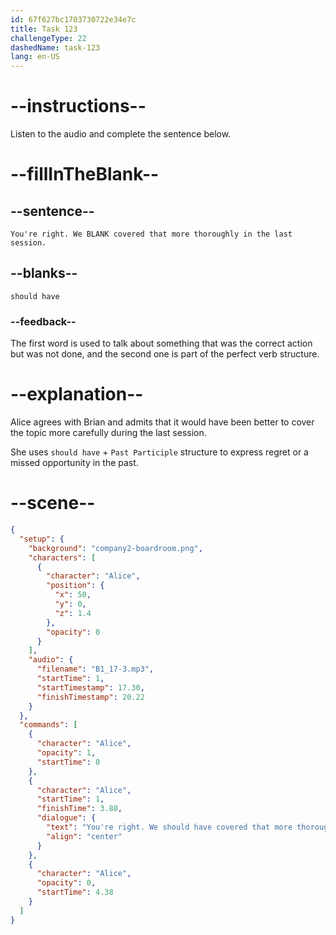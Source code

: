 ```yaml
---
id: 67f627bc1703730722e34e7c
title: Task 123
challengeType: 22
dashedName: task-123
lang: en-US
---
```


<!-- (audio) Alice: You're right. We should have covered that more thoroughly in the last session. -->

# --instructions--

Listen to the audio and complete the sentence below.

# --fillInTheBlank--

## --sentence--

`You're right. We BLANK covered that more thoroughly in the last session.`

## --blanks--

`should have`

### --feedback--

The first word is used to talk about something that was the correct action but was not done, and the second one is part of the perfect verb structure.

# --explanation--

Alice agrees with Brian and admits that it would have been better to cover the topic more carefully during the last session.

She uses `should have` + `Past Participle` structure to express regret or a missed opportunity in the past.

# --scene--

```json
{
  "setup": {
    "background": "company2-boardroom.png",
    "characters": [
      {
        "character": "Alice",
        "position": {
          "x": 50,
          "y": 0,
          "z": 1.4
        },
        "opacity": 0
      }
    ],
    "audio": {
      "filename": "B1_17-3.mp3",
      "startTime": 1,
      "startTimestamp": 17.30,
      "finishTimestamp": 20.22
    }
  },
  "commands": [
    {
      "character": "Alice",
      "opacity": 1,
      "startTime": 0
    },
    {
      "character": "Alice",
      "startTime": 1,
      "finishTime": 3.88,
      "dialogue": {
        "text": "You're right. We should have covered that more thoroughly in the last session.",
        "align": "center"
      }
    },
    {
      "character": "Alice",
      "opacity": 0,
      "startTime": 4.38
    }
  ]
}
```
